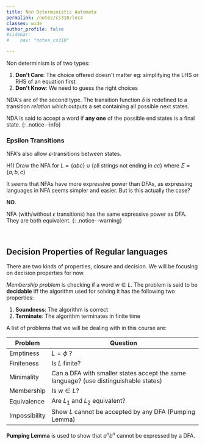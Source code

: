 ```yaml
---
title: Non Deterministic Automata
permalink: /notes/cs310/lec4
classes: wide
author_profile: false
#sidebar:
#    nav: "notes_cs310"

---
```


<script type="text/javascript" src="https://code.jquery.com/jquery-1.7.1.min.js"></script>

<script type="text/x-mathjax-config">
  MathJax.Hub.Config({
    tex2jax: {
      inlineMath: [ ['$','$'], ["\\(","\\)"] ],
      processEscapes: true
    }
  });
</script>
<script type="text/javascript" async src="https://cdnjs.cloudflare.com/ajax/libs/mathjax/2.7.5/latest.js?config=TeX-MML-AM_CHTML" async></script>

<!-- Notes Begin from here -->


Non determinism is of two types:

1. **Don't Care**: The choice offered doesn't matter eg: simplifying the LHS or RHS of an equation first
2. **Don't Know**: We need to guess the right choices

NDA's are of the second type. The transition function $\delta$ is redefined to a transition *relation* which outputs a set containing all possible next states. 

NDA is said to accept a word if **any one** of the possible end states is a final state.
{: .notice--info}



### Epsilon Transitions

NFA's also allow $\epsilon$-transitions between states. 

H1) Draw the NFA for $L=  \{ abc \} \cup \{\text{all strings not ending in }cc\}$ where $\Sigma=\{a,b,c\}$

It seems that NFAs have more expressive power than DFAs, as expressing languages in NFA seems simpler and easier. But is this actually the case?

**NO.**

NFA (with/without $\epsilon$ transitions) has the same expressive power as DFA. They are both equivalent.
{: .notice--warning}

&nbsp;



## Decision Properties of Regular languages

There are two kinds of properties, closure and decision. We will be focusing on decision properties for now.

*Membership problem* is checking if a word $w\in L$. The problem is said to be **decidable** iff the algorithm used for solving it has the following two properties:

1. **Soundness**: The algorithm is correct
2. **Terminate**: The algorithm terminates in finite time

A list of problems that we will be dealing with in this course are:

| Problem       | Question                                                     |
| ------------- | ------------------------------------------------------------ |
| Emptiness     | $L=\phi$ ?                                                   |
| Finiteness    | Is $L$ finite?                                               |
| Minimality    | Can a DFA with smaller states accept the same language? (use distinguishable states) |
| Membership    | Is $w\in L$?                                                 |
| Equivalence   | Are $L_1$ and $L_2$ equivalent?                              |
| Impossibility | Show $L$ cannot be accepted by any DFA (Pumping Lemma)       |

**Pumping Lemma** is used to show that $a^nb^n$ cannot be expressed by a DFA.
